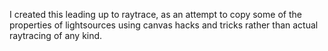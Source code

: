 I created this leading up to raytrace, as an attempt to copy some of the properties of lightsources using canvas hacks and tricks rather than actual raytracing of any kind.
